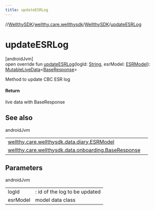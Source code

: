 ```yaml
---
title: updateESRLog
---
```

//[WellthySDK](../../../index.html)/[wellthy.care.wellthysdk](../index.html)/[WellthySDK](index.html)/[updateESRLog](update-e-s-r-log.html)



# updateESRLog



[androidJvm]\
open override fun [updateESRLog](update-e-s-r-log.html)(logId: [String](https://kotlinlang.org/api/latest/jvm/stdlib/kotlin/-string/index.html), esrModel: [ESRModel](../../wellthy.care.wellthysdk.data.diary/-e-s-r-model/index.html)): [MutableLiveData](https://developer.android.com/reference/kotlin/androidx/lifecycle/MutableLiveData.html)&lt;[BaseResponse](../../wellthy.care.wellthysdk.data.onboarding/-base-response/index.html)&gt;



Method to update CBC ESR log



#### Return



live data with BaseResponse



## See also


androidJvm

| | |
|---|---|
| [wellthy.care.wellthysdk.data.diary.ESRModel](../../wellthy.care.wellthysdk.data.diary/-e-s-r-model/index.html) |  |
| [wellthy.care.wellthysdk.data.onboarding.BaseResponse](../../wellthy.care.wellthysdk.data.onboarding/-base-response/index.html) |  |



## Parameters


androidJvm

| | |
|---|---|
| logId | : id of the log to be updated |
| esrModel | model data class |




